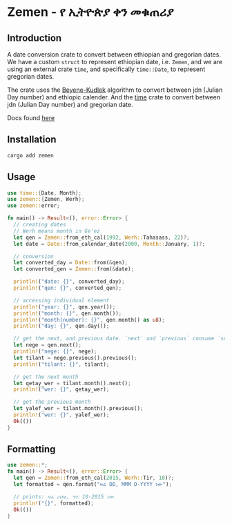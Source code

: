 # Zemen - የ ኢትዮጵያ ቀን መቁጠሪያ

## Introduction

A date conversion crate to convert between ethiopian and gregorian dates. We
have a custom `struct` to represent ethiopian date, i.e. `Zemen`, and we are
using an external crate `time`, and specifically `time::Date`, to represent
gregorian dates.

The crate uses the [Beyene-Kudlek](http://www.geez.org/Calendars/) algorithm to
convert between jdn (Julian Day number) and ethiopic calender. And the
[time](https://github.com/time-rs/time) crate to convert between jdn (Julian
Day number) and gregorian date.

Docs found [here](https://docs.rs/zemen/latest/zemen/)

## Installation

```sh
cargo add zemen
```

## Usage

```rust
use time::{Date, Month};
use zemen::{Zemen, Werh};
use zemen::error;

fn main() -> Result<(), error::Error> {
  // creating dates
  // Werh means month in Ge'ez
  let qen = Zemen::from_eth_cal(1992, Werh::Tahasass, 22)?;
  let date = Date::from_calendar_date(2000, Month::January, 1)?;

  // conversion
  let converted_day = Date::from(&qen);
  let converted_qen = Zemen::from(&date);

  println!("date: {}", converted_day);
  println!("qen: {}", converted_qen);

  // accessing individual element
  println!("year: {}", qen.year());
  println!("month: {}", qen.month());
  println!("month(number): {}", qen.month() as u8);
  println!("day: {}", qen.day());

  // get the next, and previous date. `next` and `previous` consume `self`
  let nege = qen.next();
  println!("nege: {}", nege);
  let tilant = nege.previous().previous();
  println!("tilant: {}", tilant);

  // get the next month
  let qetay_wer = tilant.month().next();
  println!("wer: {}", qetay_wer);

  // get the previous month
  let yalef_wer = tilant.month().previous();
  println!("wer: {}", yalef_wer);
  Ok(())
}
```
## Formatting

```rust
use zemen::*;
fn main() -> Result<(), error::Error> {
  let qen = Zemen::from_eth_cal(2015, Werh::Tir, 10)?;
  let formatted = qen.format("ዛሬ DD, MMM D-YYYY ነው");

  // prints: ዛሬ ረቡዕ, ጥር 10-2015 ነው
  println!("{}", formatted);
  Ok(())
}
```
